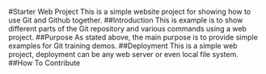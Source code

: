 #Starter Web Project
This is a simple website project for showing how to use Git and Github together.
##Introduction
This is example is to show different parts of the Git repository and various commands using a web project.
##Purpose
As stated above, the main purpose is to provide simple examples for Git training demos.
##Deployment
This is a simple web project, deployment can be any web server or even local file system.
##How To Contribute
